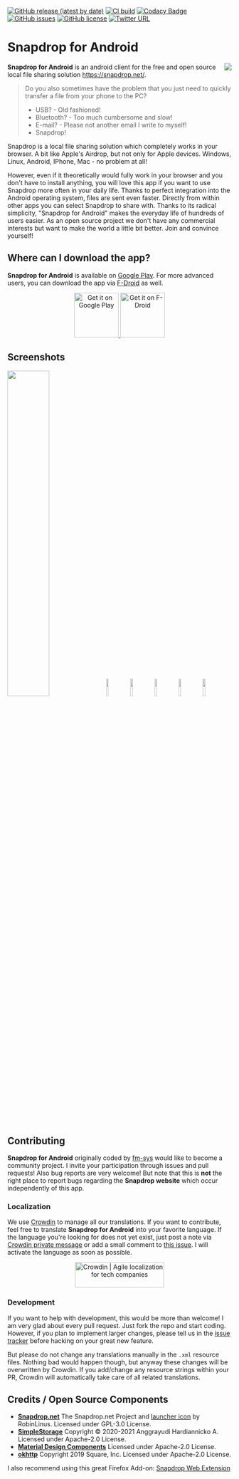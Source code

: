 [![GitHub release (latest by date)](https://img.shields.io/github/v/release/fm-sys/snapdrop-android)](https://github.com/fm-sys/snapdrop-android/releases/latest) 
[![CI build](https://github.com/fm-sys/snapdrop-android/workflows/APK%20Build/badge.svg?branch=master)](https://github.com/fm-sys/snapdrop-android) 
[![Codacy Badge](https://app.codacy.com/project/badge/Grade/6a918bb3dc624cba87b5139f2cb4597d)](https://www.codacy.com/gh/fm-sys/snapdrop-android/dashboard?utm_source=github.com&amp;utm_medium=referral&amp;utm_content=fm-sys/snapdrop-android&amp;utm_campaign=Badge_Grade) 
[![GitHub issues](https://img.shields.io/github/issues/fm-sys/snapdrop-android)](https://github.com/fm-sys/snapdrop-android/issues) 
[![GitHub license](https://img.shields.io/github/license/fm-sys/snapdrop-android)](https://github.com/fm-sys/snapdrop-android/blob/master/LICENSE)
[![Twitter URL](https://img.shields.io/twitter/url/https/twitter.com/fold_left.svg?style=social&label=Follow%20%40SnapdropAndroid)](https://twitter.com/SnapdropAndroid)

# Snapdrop for Android
<img align="right" src="app/src/main/res/mipmap-xxxhdpi/ic_launcher.png">

**Snapdrop for Android** is an android client for the free and open source local file sharing solution https://snapdrop.net/. 

>Do you also sometimes have the problem that you just need to quickly transfer a file from your phone to the PC?
>
> - USB? - Old fashioned!
> - Bluetooth? - Too much cumbersome and slow!
> - E-mail? - Please not another email I write to myself!
> - Snapdrop!

Snapdrop is a local file sharing solution which completely works in your browser. A bit like Apple's Airdrop, but not only for Apple devices. Windows, Linux, Android, IPhone, Mac - no problem at all!

However, even if it theoretically would fully work in your browser and you don't have to install anything, you will love this app if you want to use Snapdrop more often in your daily life. Thanks to perfect integration into the Android operating system, files are sent even faster. Directly from within other apps you can select Snapdrop to share with. Thanks to its radical simplicity, "Snapdrop for Android" makes the everyday life of hundreds of users easier. As an open source project we don't have any commercial interests but want to make the world a little bit better. Join and convince yourself!

## Where can I download the app?
**Snapdrop for Android** is available on [Google Play](https://play.google.com/store/apps/details?id=com.fmsys.snapdrop). For more advanced users, you can download the app via [F-Droid](https://f-droid.org/en/packages/com.fmsys.snapdrop/) as well. 
<p align="center">
  <a href="https://play.google.com/store/apps/details?id=com.fmsys.snapdrop">
    <img height="100" alt="Get it on Google Play" src="https://play.google.com/intl/en_us/badges/static/images/badges/en_badge_web_generic.png">
  </a>
  <a href="https://f-droid.org/en/packages/com.fmsys.snapdrop/">
    <img height="100" alt="Get it on F-Droid" src="https://fdroid.gitlab.io/artwork/badge/get-it-on.png">
  </a>
</p>

## Screenshots
<img src="https://raw.githubusercontent.com/fm-sys/snapdrop-android/master/fastlane/metadata/android/en-US/images/featureGraphic.png" width="43.3%"></img> <img src="https://raw.githubusercontent.com/fm-sys/snapdrop-android/master/fastlane/metadata/android/en-US/images/phoneScreenshots/1.png" width="10%"></img> <img src="https://raw.githubusercontent.com/fm-sys/snapdrop-android/master/fastlane/metadata/android/en-US/images/phoneScreenshots/2.png" width="10%"></img> <img src="https://raw.githubusercontent.com/fm-sys/snapdrop-android/master/fastlane/metadata/android/en-US/images/phoneScreenshots/3.png" width="10%"></img> <img src="https://raw.githubusercontent.com/fm-sys/snapdrop-android/master/fastlane/metadata/android/en-US/images/phoneScreenshots/4.png" width="10%"></img> <img src="https://raw.githubusercontent.com/fm-sys/snapdrop-android/master/fastlane/metadata/android/en-US/images/phoneScreenshots/5.png" width="10%"></img> 

## Contributing
**Snapdrop for Android** originally coded by [fm-sys](https://github.com/fm-sys) would like to become a community project. I invite your participation through issues and pull requests! Also bug reports are very welcome! But note that this is **not** the right place to report bugs regarding the **Snapdrop website** which occur independently of this app.

### Localization
We use [Crowdin](https://crowdin.com/project/snapdrop-android) to manage all our translations. If you want to contribute, feel free to translate **Snapdrop for Android** into your favorite language. If the language you're looking for does not yet exist, just post a note via [Crowdin private message](https://crowdin.com/messages/create/14335754/436610) or add a small comment to [this issue](https://github.com/fm-sys/snapdrop-android/issues/43). I will activate the language as soon as possible.

<p align="center">
  <a href="https://crowdin.com/project/snapdrop-android" rel="nofollow">
    <img width="200" height="57" src="https://badges.crowdin.net/badge/dark/crowdin-on-light.png" srcset="https://badges.crowdin.net/badge/dark/crowdin-on-light.png 1x,https://badges.crowdin.net/badge/crowdin-on-light@2x.png 2x"  alt="Crowdin | Agile localization for tech companies" />
  </a>
</p>


### Development
If you want to help with development, this would be more than welcome! I am very glad about every pull request. Just fork the repo and start coding. However, if you plan to implement larger changes, please tell us in the [issue tracker](https://github.com/fm-sys/snapdrop-android/issues) before hacking on your great new feature. 

But please do not change any translations manually in the `.xml` resource files. Nothing bad would happen though, but anyway these changes will be overwritten by Crowdin. If you add/change any resource strings within your PR, Crowdin will automatically take care of all related translations. 


## Credits / Open Source Components
- **[Snapdrop.net](https://github.com/RobinLinus/snapdrop)**
  The Snapdrop.net Project and [launcher icon](https://github.com/RobinLinus/snapdrop/blob/663db5cbb39ab804b20f9cb6466effd9ed0e2d0c/client/images/logo_blue_512x512.png) by RobinLinus. Licensed under GPL-3.0 License. 
- **[SimpleStorage](https://github.com/anggrayudi/SimpleStorage)**
  Copyright © 2020-2021 Anggrayudi Hardiannicko A. Licensed under Apache-2.0 License.
- **[Material Design Components](https://material.io/)**
  Licensed under Apache-2.0 License.
- **[okhttp](https://github.com/square/okhttp)**
  Copyright 2019 Square, Inc. Licensed under Apache-2.0 License.


I also recommend using this great Firefox Add-on: [Snapdrop Web Extension](https://github.com/ueen/SnapdropFirefoxAddon)
